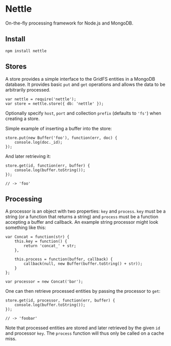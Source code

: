 Nettle
======

On-the-fly processing framework for Node.js and MongoDB.

Install
-------

    npm install nettle
    
Stores
------

A store provides a simple interface to the GridFS entities in a MongoDB database.  It
provides basic `put` and `get` operations and allows the data to be arbitrarily processed.

    var nettle = require('nettle');
    var store = nettle.store({ db: 'nettle' });

Optionally specify `host`, `port` and collection `prefix` (defaults to `'fs'`) when
creating a store.

Simple example of inserting a buffer into the store:

    store.put(new Buffer('foo'), function(err, doc) {
        console.log(doc._id);
    });
    
And later retrieving it:

    store.get(id, function(err, buffer) {
        console.log(buffer.toString());
    });
    
    // -> 'foo'
    
Processing
----------

A processor is an object with two properties: `key` and `process`.  `key` must be a string
(or a function that returns a string) and `process` must be a function accepting a buffer and
callback.  An example string processor might look something like this:
    
    var Concat = function(str) {
        this.key = function() {
            return 'concat_' + str;
        },
        
        this.process = function(buffer, callback) {
            callback(null, new Buffer(buffer.toString() + str));
        }
    };
    
    var processor = new Concat('bar');

One can then retrieve processed entities by passing the processor to `get`:
    
    store.get(id, processor, function(err, buffer) {
        console.log(buffer.toString());
    });
    
    // -> 'foobar'
    
Note that processed entities are stored and later retrieved by the given `id`
and processor `key`. The `process` function will thus only be called on a cache
miss.